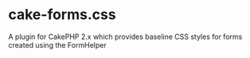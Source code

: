 cake-forms.css
==============

A plugin for CakePHP 2.x which provides baseline CSS styles for forms created using the FormHelper
